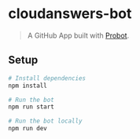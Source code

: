 # cloudanswers-bot

> A GitHub App built with [Probot](https://github.com/probot/probot).

## Setup

```sh
# Install dependencies
npm install

# Run the bot
npm run start

# Run the bot locally
npm run dev
```
